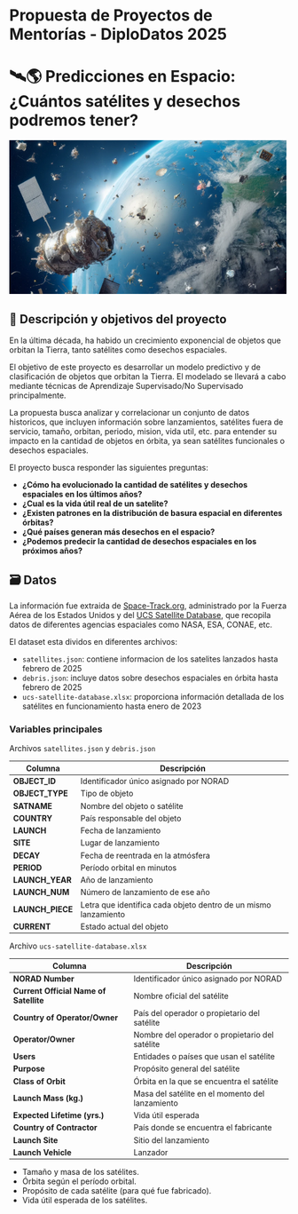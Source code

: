 
# Propuesta de Proyectos de Mentorías - DiploDatos 2025

# 🛰🌎 **Predicciones en Espacio: ¿Cuántos satélites y desechos podremos tener?**

<img src="https://github.com/EnzoRg/space_debris/blob/main/image/portada.png" alt="Table" width="500"/>

## 📌 Descripción y objetivos del proyecto

En la última década, ha habido un crecimiento exponencial de objetos que orbitan la Tierra, tanto satélites como desechos espaciales. 

El objetivo de este proyecto es desarrollar un modelo predictivo y de clasificación de objetos que orbitan la Tierra. El modelado se llevará a cabo mediante técnicas de Aprendizaje Supervisado/No Supervisado principalmente.

La propuesta busca analizar y correlacionar un conjunto de datos historicos, que incluyen información sobre lanzamientos, satélites fuera de servicio, tamaño, orbitan, periodo, mision, vida util, etc. para entender su impacto en la cantidad de objetos en órbita, ya sean satélites funcionales o desechos espaciales.

El proyecto busca responder las siguientes preguntas:

- **¿Cómo ha evolucionado la cantidad de satélites y desechos espaciales en los últimos años?**
- **¿Cual es la vida útil real de un satelite?**
- **¿Existen patrones en la distribución de basura espacial en diferentes órbitas?**
- **¿Qué países generan más desechos en el espacio?**
- **¿Podemos predecir la cantidad de desechos espaciales en los próximos años?**

## 🗃 Datos 

La información fue extraida de [Space-Track.org](https://www.space-track.org/), administrado por la Fuerza Aérea de los Estados Unidos y del [UCS Satellite Database](https://www.ucsusa.org/resources/satellite-database), que recopila datos de diferentes agencias espaciales como NASA, ESA, CONAE, etc. 

El dataset esta dividos en diferentes archivos:

- `satellites.json`: contiene informacion de los satelites lanzados hasta febrero de 2025
- `debris.json`: incluye datos sobre desechos espaciales en órbita hasta febrero de 2025
- `ucs-satellite-database.xlsx`: proporciona información detallada de los satélites en funcionamiento hasta enero de 2023

### Variables principales

Archivos `satellites.json` y `debris.json`

| **Columna**        | **Descripción** |
|--------------------|---------------|
| **OBJECT_ID**      | Identificador único asignado por NORAD |
| **OBJECT_TYPE**    | Tipo de objeto |
| **SATNAME**        | Nombre del objeto o satélite |
| **COUNTRY**        | País responsable del objeto |
| **LAUNCH**         | Fecha de lanzamiento |
| **SITE**           | Lugar de lanzamiento |
| **DECAY**          | Fecha de reentrada en la atmósfera |
| **PERIOD**         | Período orbital en minutos |
| **LAUNCH_YEAR**    | Año de lanzamiento |
| **LAUNCH_NUM**     | Número de lanzamiento de ese año |
| **LAUNCH_PIECE**   | Letra que identifica cada objeto dentro de un mismo lanzamiento |
| **CURRENT**        | Estado actual del objeto |


Archivo `ucs-satellite-database.xlsx` 

| **Columna**                           | **Descripción**                                                                 |
|---------------------------------------|---------------------------------------------------------------------------------|
| **NORAD Number**                      | Identificador único asignado por NORAD |
| **Current Official Name of Satellite** | Nombre oficial del satélite |
| **Country of Operator/Owner**         | País del operador o propietario del satélite |
| **Operator/Owner**                    | Nombre del operador o propietario del satélite |
| **Users**                             | Entidades o países que usan el satélite |
| **Purpose**                           | Propósito general del satélite |
| **Class of Orbit**                    | Órbita en la que se encuentra el satélite |
| **Launch Mass (kg.)**                 | Masa del satélite en el momento del lanzamiento |
| **Expected Lifetime (yrs.)**          | Vida útil esperada |
| **Country of Contractor**             | País donde se encuentra el fabricante |
| **Launch Site**                       | Sitio del lanzamiento |
| **Launch Vehicle**                    | Lanzador |


- Tamaño y masa de los satélites.
- Órbita según el período orbital.
- Propósito de cada satélite (para qué fue fabricado).
- Vida útil esperada de los satélites.
